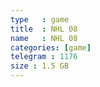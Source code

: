 ```yaml
---
type   : game
title  : NHL 08
name   : NHL 08
categories: [game]
telegram : 1176
size : 1.5 GB
---
```



